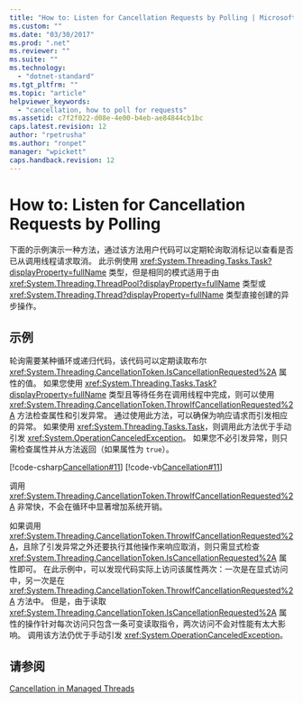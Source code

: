 ```yaml
---
title: "How to: Listen for Cancellation Requests by Polling | Microsoft Docs"
ms.custom: ""
ms.date: "03/30/2017"
ms.prod: ".net"
ms.reviewer: ""
ms.suite: ""
ms.technology: 
  - "dotnet-standard"
ms.tgt_pltfrm: ""
ms.topic: "article"
helpviewer_keywords: 
  - "cancellation, how to poll for requests"
ms.assetid: c7f2f022-d08e-4e00-b4eb-ae84844cb1bc
caps.latest.revision: 12
author: "rpetrusha"
ms.author: "ronpet"
manager: "wpickett"
caps.handback.revision: 12
---
```

# How to: Listen for Cancellation Requests by Polling
下面的示例演示一种方法，通过该方法用户代码可以定期轮询取消标记以查看是否已从调用线程请求取消。  此示例使用 <xref:System.Threading.Tasks.Task?displayProperty=fullName> 类型，但是相同的模式适用于由 <xref:System.Threading.ThreadPool?displayProperty=fullName> 类型或 <xref:System.Threading.Thread?displayProperty=fullName> 类型直接创建的异步操作。  
  
## 示例  
 轮询需要某种循环或递归代码，该代码可以定期读取布尔 <xref:System.Threading.CancellationToken.IsCancellationRequested%2A> 属性的值。  如果您使用 <xref:System.Threading.Tasks.Task?displayProperty=fullName> 类型且等待任务在调用线程中完成，则可以使用 <xref:System.Threading.CancellationToken.ThrowIfCancellationRequested%2A> 方法检查属性和引发异常。  通过使用此方法，可以确保为响应请求而引发相应的异常。  如果使用 <xref:System.Threading.Tasks.Task>，则调用此方法优于手动引发 <xref:System.OperationCanceledException>。  如果您不必引发异常，则只需检查属性并从方法返回（如果属性为 `true`）。  
  
 [!code-csharp[Cancellation#11](../../../samples/snippets/csharp/VS_Snippets_Misc/cancellation/cs/cancellationex11.cs#11)]
 [!code-vb[Cancellation#11](../../../samples/snippets/visualbasic/VS_Snippets_Misc/cancellation/vb/cancellationex11.vb#11)]  
  
 调用 <xref:System.Threading.CancellationToken.ThrowIfCancellationRequested%2A> 非常快，不会在循环中显著增加系统开销。  
  
 如果调用 <xref:System.Threading.CancellationToken.ThrowIfCancellationRequested%2A>，且除了引发异常之外还要执行其他操作来响应取消，则只需显式检查 <xref:System.Threading.CancellationToken.IsCancellationRequested%2A> 属性即可。  在此示例中，可以发现代码实际上访问该属性两次：一次是在显式访问中，另一次是在 <xref:System.Threading.CancellationToken.ThrowIfCancellationRequested%2A> 方法中。  但是，由于读取 <xref:System.Threading.CancellationToken.IsCancellationRequested%2A> 属性的操作针对每次访问只包含一条可变读取指令，两次访问不会对性能有太大影响。  调用该方法仍优于手动引发 <xref:System.OperationCanceledException>。  
  
## 请参阅  
 [Cancellation in Managed Threads](../../../docs/standard/threading/cancellation-in-managed-threads.md)